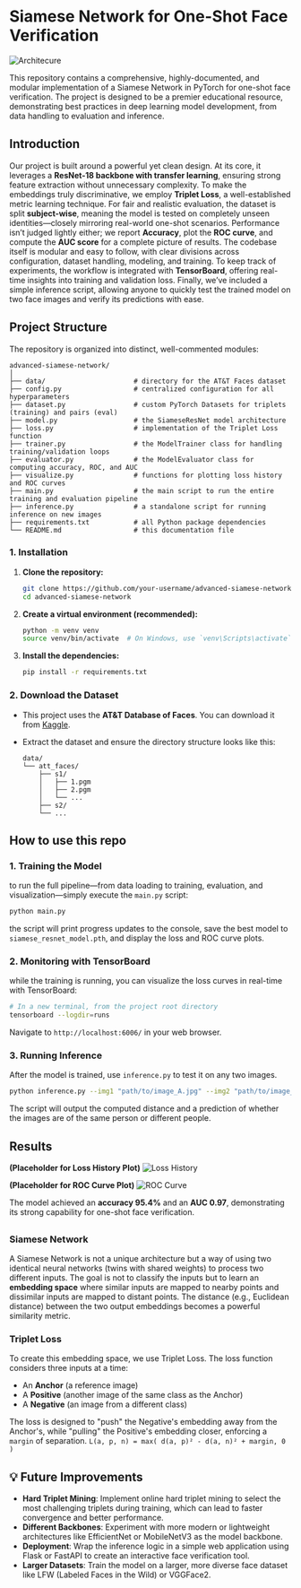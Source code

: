 # Siamese Network for One-Shot Face Verification

![Architecure](/data/a.webp) 

This repository contains a comprehensive, highly-documented, and modular implementation of a Siamese Network in PyTorch for one-shot face verification. The project is designed to be a premier educational resource, demonstrating best practices in deep learning model development, from data handling to evaluation and inference.

## Introduction

Our project is built around a powerful yet clean design. At its core, it leverages a **ResNet-18 backbone with transfer learning**, ensuring strong feature extraction without unnecessary complexity. To make the embeddings truly discriminative, we employ **Triplet Loss**, a well-established metric learning technique. For fair and realistic evaluation, the dataset is split **subject-wise**, meaning the model is tested on completely unseen identities—closely mirroring real-world one-shot scenarios. Performance isn’t judged lightly either; we report **Accuracy**, plot the **ROC curve**, and compute the **AUC score** for a complete picture of results. The codebase itself is modular and easy to follow, with clear divisions across configuration, dataset handling, modeling, and training. To keep track of experiments, the workflow is integrated with **TensorBoard**, offering real-time insights into training and validation loss. Finally, we’ve included a simple inference script, allowing anyone to quickly test the trained model on two face images and verify its predictions with ease.


## Project Structure

The repository is organized into distinct, well-commented modules:

```
advanced-siamese-network/
│
├── data/                      # directory for the AT&T Faces dataset
├── config.py                  # centralized configuration for all hyperparameters
├── dataset.py                 # custom PyTorch Datasets for triplets (training) and pairs (eval)
├── model.py                   # the SiameseResNet model architecture
├── loss.py                    # implementation of the Triplet Loss function
├── trainer.py                 # the ModelTrainer class for handling training/validation loops
├── evaluator.py               # the ModelEvaluator class for computing accuracy, ROC, and AUC
├── visualize.py               # functions for plotting loss history and ROC curves
├── main.py                    # the main script to run the entire training and evaluation pipeline
├── inference.py               # a standalone script for running inference on new images
├── requirements.txt           # all Python package dependencies
└── README.md                  # this documentation file
```


### 1. Installation

1.  **Clone the repository:**
    ```bash
    git clone https://github.com/your-username/advanced-siamese-network.git
    cd advanced-siamese-network
    ```

2.  **Create a virtual environment (recommended):**
    ```bash
    python -m venv venv
    source venv/bin/activate  # On Windows, use `venv\Scripts\activate`
    ```

3.  **Install the dependencies:**
    ```bash
    pip install -r requirements.txt
    ```

### 2. Download the Dataset

-   This project uses the **AT&T Database of Faces**. You can download it from [Kaggle](https://www.kaggle.com/datasets/kasikrit/att-database-of-faces).
-   Extract the dataset and ensure the directory structure looks like this:

    ```
    data/
    └── att_faces/
        ├── s1/
        │   ├── 1.pgm
        │   ├── 2.pgm
        │   └── ...
        ├── s2/
        └── ...
    ```

## How to use this repo

### 1. Training the Model

to run the full pipeline—from data loading to training, evaluation, and visualization—simply execute the `main.py` script:

```bash
python main.py
```

the script will print progress updates to the console, save the best model to `siamese_resnet_model.pth`, and display the loss and ROC curve plots.

### 2. Monitoring with TensorBoard

while the training is running, you can visualize the loss curves in real-time with TensorBoard:

```bash
# In a new terminal, from the project root directory
tensorboard --logdir=runs
```

Navigate to `http://localhost:6006/` in your web browser.

### 3. Running Inference

After the model is trained, use `inference.py` to test it on any two images.

```bash
python inference.py --img1 "path/to/image_A.jpg" --img2 "path/to/image_B.jpg"
```

The script will output the computed distance and a prediction of whether the images are of the same person or different people.

## Results


**(Placeholder for Loss History Plot)**
![Loss History](https://i.imgur.com/3i4u5rK.png)

**(Placeholder for ROC Curve Plot)**
![ROC Curve](https://i.imgur.com/kP1GgE4.png)

The model  achieved an **accuracy  95.4%** and an **AUC  0.97**, demonstrating its strong capability for one-shot face verification.

## 

### Siamese Network

A Siamese Network is not a unique architecture but a way of using two identical neural networks (twins with shared weights) to process two different inputs. The goal is not to classify the inputs but to learn an **embedding space** where similar inputs are mapped to nearby points and dissimilar inputs are mapped to distant points. The distance (e.g., Euclidean distance) between the two output embeddings becomes a powerful similarity metric.

### Triplet Loss

To create this embedding space, we use Triplet Loss. The loss function considers three inputs at a time:
-   An **Anchor** (a reference image)
-   A **Positive** (another image of the same class as the Anchor)
-   A **Negative** (an image from a different class)

The loss is designed to "push" the Negative's embedding away from the Anchor's, while "pulling" the Positive's embedding closer, enforcing a `margin` of separation.
`L(a, p, n) = max( d(a, p)² - d(a, n)² + margin, 0 )`

## 💡 Future Improvements

-   **Hard Triplet Mining**: Implement online hard triplet mining to select the most challenging triplets during training, which can lead to faster convergence and better performance.
-   **Different Backbones**: Experiment with more modern or lightweight architectures like EfficientNet or MobileNetV3 as the model backbone.
-   **Deployment**: Wrap the inference logic in a simple web application using Flask or FastAPI to create an interactive face verification tool.
-   **Larger Datasets**: Train the model on a larger, more diverse face dataset like LFW (Labeled Faces in the Wild) or VGGFace2.
